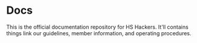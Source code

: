 # Docs

This is the official documentation repository for HS Hackers. It'll contains
things link our guidelines, member information, and operating procedures.
